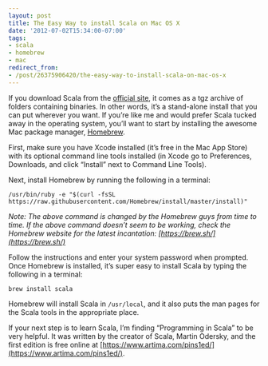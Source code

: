 ```yaml
---
layout: post
title: The Easy Way to install Scala on Mac OS X
date: '2012-07-02T15:34:00-07:00'
tags:
- scala
- homebrew
- mac
redirect_from:
- /post/26375906420/the-easy-way-to-install-scala-on-mac-os-x
---
```


If you download Scala from the [official site](https://www.scala-lang.org/downloads), it comes as a tgz archive of folders containing binaries. In other words, it’s a stand-alone install that you can put wherever you want. If you’re like me and would prefer Scala tucked away in the operating system, you’ll want to start by installing the awesome Mac package manager, [Homebrew](https://brew.sh/).

First, make sure you have Xcode installed (it’s free in the Mac App Store) with its optional command line tools installed (in Xcode go to Preferences, Downloads, and click “Install” next to Command Line Tools).

Next, install Homebrew by running the following in a terminal: 

```
/usr/bin/ruby -e "$(curl -fsSL https://raw.githubusercontent.com/Homebrew/install/master/install)"
```

_Note: The above command is changed by the Homebrew guys from time to time. If the above command doesn’t seem to be working, check the Homebrew website for the latest incantation: [https://brew.sh/](https://brew.sh/)_

Follow the instructions and enter your system password when prompted. Once Homebrew is installed, it’s super easy to install Scala by typing the following in a terminal:

```
brew install scala
```

Homebrew will install Scala in `/usr/local`, and it also puts the man pages for the Scala tools in the appropriate place.

If your next step is to learn Scala, I’m finding “Programming in Scala” to be very helpful. It was written by the creator of Scala, Martin Odersky, and the first edition is free online at [https://www.artima.com/pins1ed/](https://www.artima.com/pins1ed/).
